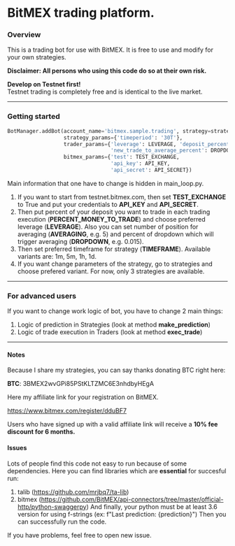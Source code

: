 # BitMEX trading platform.

### Overview
This is a trading bot for use with BitMEX. It is free to use and modify for your own strategies.

**Disclaimer: All persons who using this code do so at their own risk.**

**Develop on Testnet first!** \
Testnet trading is completely free and is identical to the live market.

---
### Getting started

```python
BotManager.addBot(account_name='bitmex.sample.trading', strategy=strategy_mas_extreme, trader=trader_mas_extreme,
                  strategy_params={'timeperiod': '30T'},
                  trader_params={'leverage': LEVERAGE, 'deposit_percent': PERCENT_MONEY_TO_TRADE, 'max_num_of_positions': AVERAGING,
                                 'new_trade_to_average_percent': DROPDOWN},
                  bitmex_params={'test': TEST_EXCHANGE,
                                 'api_key': API_KEY,
                                 'api_secret': API_SECRET})
```

Main information that one have to change is hidden in main_loop.py.
1. If you want to start from testnet.bitmex.com, then set **TEST_EXCHANGE** to True and put your credentials to 
**API_KEY** and **API_SECRET**. 
2. Then put percent of your deposit you want to trade in each trading execution (**PERCENT_MONEY_TO_TRADE**) 
and choose preferred leverage (**LEVERAGE**). Also you can set number of position for averaging (**AVERAGING**, e.g. 5) and 
percent of dropdown which will trigger averaging (**DROPDOWN**, e.g. 0.015).
3. Then set preferred timeframe for strategy (**TIMEFRAME**). Available variants are: 1m, 5m, 1h, 1d.
4. If you want change parameters of the strategy, go to strategies and choose prefered variant. For now, only 3 strategies are available.

---

### For advanced users

If you want to change work logic of bot, you have to change 2 main things:

1. Logic of prediction in Strategies (look at method **make_prediction**)
2. Logic of trade execution in Traders (look at method **exec_trade**)


---
#### Notes

Because I share my strategies, you can say thanks donating BTC right here:

**BTC**: 3BMEX2wvGPi85PStKLTZMC6E3nhdbyHEgA

Here my affiliate link for your registration on BitMEX.

https://www.bitmex.com/register/dduBF7

Users who have signed up with a valid affiliate link will receive a **10% fee discount for 6 months.**

#### Issues

Lots of people find this code not easy to run because of some dependencies. Here you can find libraries which are **essential** for succesful run:

1. talib (https://github.com/mrjbq7/ta-lib)
2. bitmex (https://github.com/BitMEX/api-connectors/tree/master/official-http/python-swaggerpy)
And finally, your python must be at least 3.6 version for using f-strings (ex: f"Last prediction: {prediction}")
Then you can successfully run the code.

If you have problems, feel free to open new issue.

